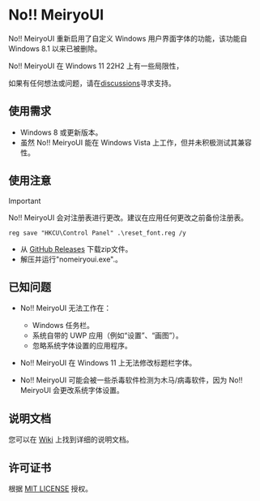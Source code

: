 # No!! MeiryoUI 

No!! MeiryoUI 重新启用了自定义 Windows 用户界面字体的功能，该功能自 Windows 8.1 以来已被删除。

No!! MeiryoUI 在 Windows 11 22H2 上有一些局限性，

如果有任何想法或问题，请在[discussions](https://github.com/Tatsu-syo/noMeiryoUI/discussions)寻求支持。

## 使用需求

- Windows 8 或更新版本。
 - 虽然 No!! MeiryoUI 能在 Windows Vista 上工作，但并未积极测试其兼容性。

## 使用注意

> [!IMPORTANT]  
> No!! MeiryoUI 会对注册表进行更改。建议在应用任何更改之前备份注册表。
> 
> ``` batchfile
> reg save "HKCU\Control Panel" .\reset_font.reg /y
> ```

 - 从 [GitHub Releases](https://github.com/tatsu-syo/nomeiryoui/releases/latest) 下载zip文件。
 - 解压并运行"nomeiryoui.exe".。

## 已知问题

- No!! MeiryoUI 无法工作在：
    - Windows 任务栏。
    - 系统自带的 UWP 应用（例如“设置”、“画图”）。
    - 忽略系统字体设置的应用程序。
    
- No!! MeiryoUI 在 Windows 11 上无法修改标题栏字体。
- No!! MeiryoUI 可能会被一些杀毒软件检测为木马/病毒软件，因为 No!! MeiryoUI 会更改系统字体设置。

## 说明文档

您可以在 [Wiki](https://github.com/tatsu-syo/nomeiryoui/wiki) 上找到详细的说明文档。

## 许可证书

根据 [MIT LICENSE](https://github.com/Tatsu-syo/noMeiryoUI/blob/master/LICENSE) 授权。
